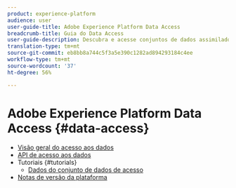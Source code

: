 ```yaml
---
product: experience-platform
audience: user
user-guide-title: Adobe Experience Platform Data Access
breadcrumb-title: Guia do Data Access
user-guide-description: Descubra e acesse conjuntos de dados assimilados no Platform.
translation-type: tm+mt
source-git-commit: eb8bb8a744c5f3a5e390c1282ad894293184c4ee
workflow-type: tm+mt
source-wordcount: '37'
ht-degree: 56%

---
```



# Adobe Experience Platform Data Access {#data-access}

- [Visão geral do acesso aos dados](home.md)
- [API de acesso aos dados](api.md)
- Tutoriais {#tutorials}
   - [Dados do conjunto de dados de acesso](tutorials/dataset-data.md)
- [Notas de versão da plataforma](https://www.adobe.com/go/platform-release-notes-en)